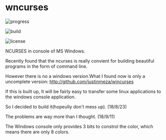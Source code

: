 # wncurses
![progress](http://progressed.io/bar/30?title=progress)

![build](https://img.shields.io/badge/build-passed-brightgreen.svg)

![license](https://img.shields.io/badge/license-WTFPL-green.svg)

NCURSES in console of MS Windows.

Recently found that the ncurses is really convient for building beautiful programs in the form of command line.

However there is no a windows version.What I found now is only a uncomplete version: <http://github.com/justinmeza/wincurses>

If this is built up, It will be fairly easy to transfer some linux applications to the windows console application.

So I decided to build it(hopeully don't mess up). (18/8/23)

The problems are way more than I thought. (18/9/11)

The Windows console only provides 3 bits to constrol the color, which means there are only 8 colors.